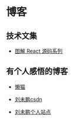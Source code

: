 # 博客

## 技术文集

- [图解 React 源码系列](https://github.com/7kms/react-illustration-series)

## 有个人感悟的博客

- [懒猫](https://manateelazycat.github.io/index.html)

- [刘未鹏csdn](https://blog.csdn.net/pongba/)

- [刘未鹏个人站点](http://mindhacks.cn/)